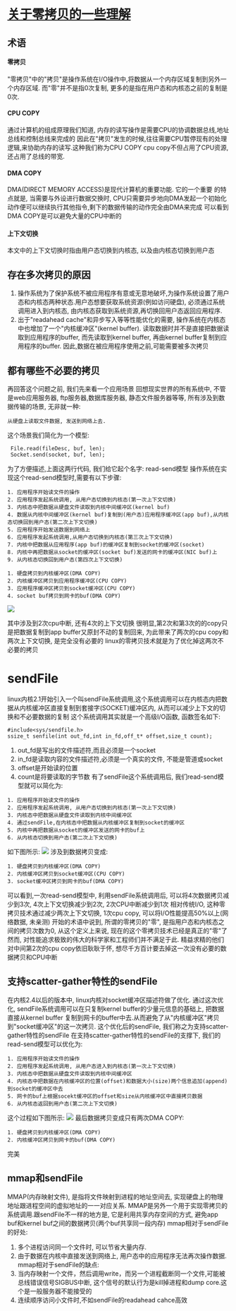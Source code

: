 # [关于零拷贝的一些理解](https://www.cnblogs.com/lhh-north/p/11031821.html)
## 术语
#### 零拷贝
"零拷贝"中的"拷贝"是操作系统在I/O操作中,将数据从一个内存区域复制到另外一个内存区域. 而"零"并不是指0次复制, 更多的是指在用户态和内核态之前的复制是0次.
#### CPU COPY
通过计算机的组成原理我们知道, 内存的读写操作是需要CPU的协调数据总线,地址总线和控制总线来完成的
因此在"拷贝"发生的时候,往往需要CPU暂停现有的处理逻辑,来协助内存的读写.这种我们称为CPU COPY
cpu copy不但占用了CPU资源,还占用了总线的带宽.
#### DMA COPY
DMA(DIRECT MEMORY ACCESS)是现代计算机的重要功能. 它的一个重要 的特点就是, 当需要与外设进行数据交换时, CPU只需要异步地向DMA发起一个初始化动作便可以继续执行其他指令,剩下的数据传输的动作完全由DMA来完成
可以看到DMA COPY是可以避免大量的CPU中断的
#### 上下文切换
本文中的上下文切换时指由用户态切换到内核态, 以及由内核态切换到用户态
## 存在多次拷贝的原因
1. 操作系统为了保护系统不被应用程序有意或无意地破坏,为操作系统设置了用户态和内核态两种状态.用户态想要获取系统资源(例如访问硬盘), 必须通过系统调用进入到内核态, 由内核态获取到系统资源,再切换回用户态返回应用程序.
2. 出于"readahead cache"和异步写入等等性能优化的需要, 操作系统在内核态中也增加了一个"内核缓冲区"(kernel buffer). 读取数据时并不是直接把数据读取到应用程序的buffer, 而先读取到kernel buffer, 再由kernel buffer复制到应用程序的buffer. 因此,数据在被应用程序使用之前,可能需要被多次拷贝
## 都有哪些不必要的拷贝
再回答这个问题之前, 我们先来看一个应用场景
回想现实世界的所有系统中, 不管是web应用服务器, ftp服务器,数据库服务器, 静态文件服务器等等, 所有涉及到数据传输的场景, 无非就一种:
```
从硬盘上读取文件数据, 发送到网络上去.
```
这个场景我们简化为一个模型:
```
 File.read(fileDesc, buf, len);
 Socket.send(socket, buf, len);
```
为了方便描述,上面这两行代码, 我们给它起个名字: read-send模型
操作系统在实现这个read-send模型时,需要有以下步骤:

```
1. 应用程序开始读文件的操作
2. 应用程序发起系统调用, 从用户态切换到内核态(第一次上下文切换)
3. 内核态中把数据从硬盘文件读取到内核中间缓冲区(kernel buf)
4. 数据从内核中间缓冲区(kernel buf)复制到(用户态)应用程序缓冲区(app buf),从内核态切换回到用户态(第二次上下文切换)
5. 应用程序开始发送数据到网络上
6. 应用程序发起系统调用,从用户态切换到内核态(第三次上下文切换)
7. 内核中把数据从应用程序(app buf)的缓冲区复制到socket的缓冲区(socket)
8. 内核中再把数据从socket的缓冲区(socket buf)发送的网卡的缓冲区(NIC buf)上
9. 从内核态切换回到用户态(第四次上下文切换)
```

```
1. 硬盘拷贝到内核缓冲区(DMA COPY)
2. 内核缓冲区拷贝到应用程序缓冲区(CPU COPY)
3. 应用程序缓冲区拷贝到socket缓冲区(CPU COPY)
4. socket buf拷贝到网卡的buf(DMA COPY)
```
![](.\1.jpg)

其中涉及到2次cpu中断, 还有4次的上下文切换
很明显,第2次和第3次的的copy只是把数据复制到app buffer又原封不动的复制回来, 为此带来了两次的cpu copy和两次上下文切换, 是完全没有必要的
linux的零拷贝技术就是为了优化掉这两次不必要的拷贝

# sendFile
linux内核2.1开始引入一个叫sendFile系统调用,这个系统调用可以在内核态内把数据从内核缓冲区直接复制到套接字(SOCKET)缓冲区内, 从而可以减少上下文的切换和不必要数据的复制
这个系统调用其实就是一个高级I/O函数, 函数签名如下:
```
#include<sys/sendfile.h>
ssize_t senfile(int out_fd,int in_fd,off_t* offset,size_t count);
```
1. out_fd是写出的文件描述符,而且必须是一个socket
2. in_fd是读取内容的文件描述符,必须是一个真实的文件, 不能是管道或socket
3. offset是开始读的位置
4. count是将要读取的字节数
有了sendFile这个系统调用后, 我们read-send模型就可以简化为:
```
1. 应用程序开始读文件的操作
2. 应用程序发起系统调用, 从用户态切换到内核态(第一次上下文切换)
3. 内核态中把数据从硬盘文件读取到内核中间缓冲区
4. 通过sendFile,在内核态中把数据从内核缓冲区复制到socket的缓冲区
5. 内核中再把数据从socket的缓冲区发送的网卡的buf上
6. 从内核态切换到用户态(第二次上下文切换)
```
如下图所示: ![](.\2.png)
涉及到数据拷贝变成:

```
1. 硬盘拷贝到内核缓冲区(DMA COPY)
2. 内核缓冲区拷贝到socket缓冲区(CPU COPY)
3. socket缓冲区拷贝到网卡的buf(DMA COPY)
```
可以看到,一次read-send模型中, 利用sendFile系统调用后, 可以将4次数据拷贝减少到3次, 4次上下文切换减少到2次, 2次CPU中断减少到1次
相对传统I/O, 这种零拷贝技术通过减少两次上下文切换, 1次cpu copy, 可以将I/O性能提高50%以上(网络数据, 未亲测)
开始的术语中说到, 所谓的零拷贝的"零", 是指用户态和内核态之间的拷贝次数为0, 从这个定义上来说, 现在的这个零拷贝技术已经是真正的"零"了
然而, 对性能追求极致的伟大的科学家和工程师们并不满足于此. 精益求精的他们对中间第2次的cpu copy依旧耿耿于怀, 想尽千方百计要去掉这一次没有必要的数据拷贝和CPU中断
## 支持scatter-gather特性的sendFile
在内核2.4以后的版本中, linux内核对socket缓冲区描述符做了优化. 通过这次优化, sendFile系统调用可以在只复制kernel buffer的少量元信息的基础上, 把数据直接从kernel buffer 复制到网卡的buffer中去.从而避免了从"内核缓冲区"拷贝到"socket缓冲区"的这一次拷贝.
这个优化后的sendFile, 我们称之为支持scatter-gather特性的sendFile
在支持scatter-gather特性的sendFile的支撑下, 我们的read-send模型可以优化为:
```
1. 应用程序开始读文件的操作
2. 应用程序发起系统调用, 从用户态进入到内核态(第一次上下文切换)
3. 内核态中把数据从硬盘文件读取到内核中间缓冲区
4. 内核态中把数据在内核缓冲区的位置(offset)和数据大小(size)两个信息追加(append)到socket的缓冲区中去
5. 网卡的buf上根据socekt缓冲区的offset和size从内核缓冲区中直接拷贝数据
6. 从内核态返回到用户态(第二次上下文切换)
```
这个过程如下图所示:
![](https://github.com/JaxYoun/NotepadAndBookmark/blob/master/BookReading/free-coder/3.png)
最后数据拷贝变成只有两次DMA COPY:

```
1. 硬盘拷贝到内核缓冲区(DMA COPY)
2. 内核缓冲区拷贝到网卡的buf(DMA COPY)
```
完美
## mmap和sendFile
MMAP(内存映射文件), 是指将文件映射到进程的地址空间去, 实现硬盘上的物理地址跟进程空间的虚拟地址的一一对应关系.
MMAP是另外一个用于实现零拷贝的系统调用.跟sendFile不一样的地方是, 它是利用共享内存空间的方式, 避免app buf和kernel buf之间的数据拷贝(两个buf共享同一段内存)
mmap相对于sendFile的好处:
1. 多个进程访问同一个文件时, 可以节省大量内存.
2. 由于数据在内核中直接发送到网络上, 用户态中的应用程序无法再次操作数据.
mmap相对于sendFile的缺点:
1. 当内存映射一个文件，然后调用write，而另一个进程截断同一个文件,可能被总线错误信号SIGBUS中断, 这个信号的默认行为是kill掉进程和dump core.这个是一般服务器不能接受的
2. 连续顺序访问小文件时,不如sendFile的readahead cahce高效
